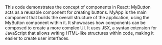 
This code demonstrates the concept of components in React:
MyButton acts as a reusable component for creating buttons.
MyApp is the main component that builds the overall structure of the application, using the MyButton component within it.
It showcases how components can be composed to create a more complex UI.
It uses JSX, a syntax extension for JavaScript that allows writing HTML-like structures within code, making it easier to create user interfaces.
